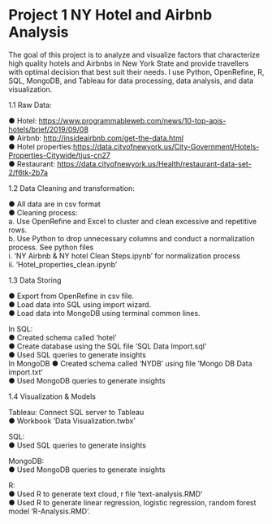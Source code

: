 # Project 1 NY Hotel and Airbnb Analysis

The goal of this project is to analyze and visualize factors that characterize high quality hotels and Airbnbs in New York State and provide travellers with optimal decision that best suit their needs. I use Python, OpenRefine, R, SQL, MongoDB, and Tableau for data processing, data analysis, and data visualization. 

1.1 Raw Data:

●	Hotel: https://www.programmableweb.com/news/10-top-apis-hotels/brief/2019/09/08 <br/>
●	Airbnb: http://insideairbnb.com/get-the-data.html <br/>
●	Hotel properties:https://data.cityofnewyork.us/City-Government/Hotels-Properties-Citywide/tjus-cn27 <br/>
●	Restaurant: https://data.cityofnewyork.us/Health/restaurant-data-set-2/f6tk-2b7a <br/>

1.2 Data Cleaning and transformation: 

●	All data are in csv format<br/>
●	Cleaning process: <br/>
a.	Use OpenRefine and Excel to cluster and clean excessive and repetitive rows. <br/>
b.	Use Python to drop unnecessary columns and conduct a normalization process. See python files <br/>
i.	‘NY Airbnb & NY hotel Clean Steps.ipynb’  for normalization process <br/>
ii.	‘Hotel_properties_clean.ipynb’ <br/>

1.3 Data Storing

●	Export from OpenRefine in csv file. <br/>
●	Load data into SQL using import wizard. <br/>
●	Load data into MongoDB using terminal common lines. <br/>

In SQL: <br/>
●	Created schema called ‘hotel’ <br/>
●	Create database using the SQL file ‘SQL Data Import.sql’ <br/>
●	Used SQL queries to generate insights <br/>
In MongoDB
●	Created schema called ‘NYDB’ using file ‘Mongo DB Data import.txt’ <br/>
●	Used MongoDB queries to generate insights <br/>

1.4 Visualization & Models

Tableau: Connect SQL server to Tableau  <br/>
●	Workbook ‘Data Visualization.twbx’ <br/>

SQL: <br/>
●	Used SQL queries to generate insights

MongoDB: <br/>
●	Used MongoDB queries to generate insights

R: <br/>
●	Used R to generate text cloud, r file ‘text-analysis.RMD’ <br/>
●	Used R to generate linear regression, logistic regression, random forest model ‘R-Analysis.RMD’. 


